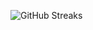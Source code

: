 ![GitHub Streaks](https://github-streaks-mqc9.onrender.com/streak/happilli/image?theme=midnight&cache_bust=1743540072&lang=ja)
